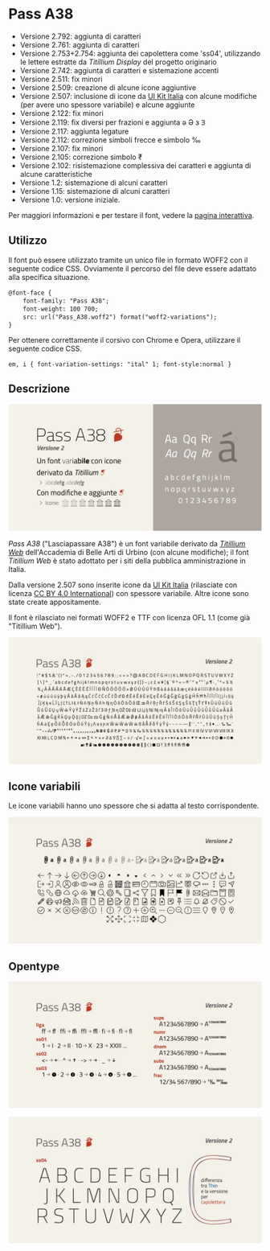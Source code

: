 # Pass A38
- Versione 2.792: aggiunta di caratteri
- Versione 2.761: aggiunta di caratteri
- Versione 2.753+2.754: aggiunta dei capolettera come 'ss04', utilizzando le lettere estratte da _Titillium Display_ del progetto originario
- Versione 2.742: aggiunta di caratteri e sistemazione accenti
- Versione 2.511: fix minori
- Versione 2.509: creazione di alcune icone aggiuntive
- Versione 2.507: inclusione di icone da [UI Kit Italia](https://github.com/italia/design-ui-kit) con alcune modifiche (per avere uno spessore variabile) e alcune aggiunte
- Versione 2.122: fix minori
- Versione 2.119: fix diversi per frazioni e aggiunta ə Ə ɜ Ɜ
- Versione 2.117: aggiunta legature
- Versione 2.112: correzione simboli frecce e simbolo ‰
- Versione 2.107: fix minori
- Versione 2.105: correzione simbolo ₹
- Versione 2.102: risistemazione complessiva dei caratteri e aggiunta di alcune caratteristiche
- Versione 1.2: sistemazione di alcuni caratteri
- Versione 1.15: sistemazione di alcuni caratteri
- Versione 1.0: versione iniziale.

Per maggiori informazioni e per testare il font, vedere la [pagina interattiva](https://m-casanova.github.io/Pass-A38/).

## Utilizzo
Il font può essere utilizzato tramite un unico file in formato WOFF2 con il seguente codice CSS. Ovviamente il percorso del file deve essere adattato alla specifica situazione.

    @font-face {
        font-family: "Pass A38";
        font-weight: 100 700;
        src: url("Pass_A38.woff2") format("woff2-variations");
    }

Per ottenere correttamente il corsivo con Chrome e Opera, utilizzare il seguente codice CSS.

    em, i { font-variation-settings: "ital" 1; font-style:normal }

## Descrizione
![image](images/Pass_A38.jpg)

_Pass A38_ ("Lasciapassare A38") è un font variabile derivato da _[Titillium Web](https://fonts.google.com/specimen/Titillium+Web)_ dell'Accademia di Belle Arti di Urbino (con alcune modifiche); il font _Titillium Web_ è stato adottato per i siti della pubblica amministrazione in Italia.

Dalla versione 2.507 sono inserite icone da [UI Kit Italia](https://github.com/italia/design-ui-kit) (rilasciate con licenza [CC BY 4.0 International](https://creativecommons.org/licenses/by/4.0/)) con spessore variabile. Altre icone sono state create appositamente.

Il font è rilasciato nei formati WOFF2 e TTF con licenza OFL 1.1 (come già "Titillium Web").

![image](images/Pass_A38_b.jpg)

## Icone variabili

Le icone variabili hanno uno spessore che si adatta al testo corrispondente.

![image](images/Pass_A38_d.jpg)

## Opentype

![image](images/Pass_A38_c.jpg)

![image](images/Pass_A38_e.jpg)
